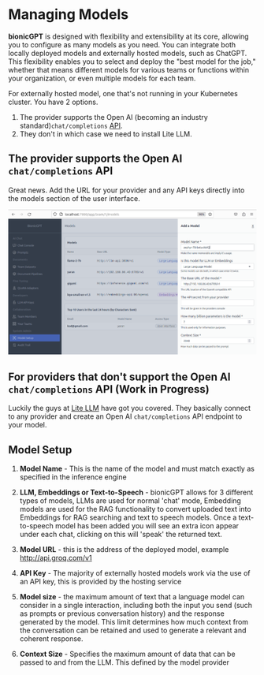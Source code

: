 # Managing Models

**bionicGPT** is designed with flexibility and extensibility at its core, allowing you to configure as many models as you need. You can integrate both locally deployed models and externally hosted models, such as ChatGPT. This flexibility enables you to select and deploy the "best model for the job," whether that means different models for various teams or functions within your organization, or even multiple models for each team.


For externally hosted model, one that's not running in your Kubernetes cluster. You have 2 options.

1. The provider supports the Open AI (becoming an industry standard)`chat/completions` [API](https://platform.openai.com/docs/api-reference/chat).
1. They don't in which case we need to install Lite LLM.

## The provider supports the Open AI `chat/completions` API

Great news. Add the URL for your provider and any API keys directly into the models section of the user interface.

![Alt text](bionic-setup.png "Adding Models")

## For providers that don't support the Open AI `chat/completions` API (Work in Progress)

Luckily the guys at [Lite LLM](https://litellm.ai/) have got you covered. They basically connect to any provider and create an Open AI `chat/completions` API endpoint to your model.



## Model Setup

1. **Model Name** - This is the name of the model and must match exactly as specified in the inference engine

2. **LLM, Embeddings or Text-to-Speech** - bionicGPT allows for 3 different types of models, LLMs are used for normal 'chat' mode, Embedding models are used for the RAG functionality to convert uploaded text into Embeddings for RAG searching and text to speech models. Once a text-to-speech model has been added you will see an extra icon appear under each chat, clicking on this will 'speak' the returned text.

3. **Model URL** - this is the address of the deployed model, example http://api.groq.com/v1

4. **API Key** - The majority of externally hosted models work via the use of an API key, this is provided by the hosting service

5. **Model size** - the maximum amount of text that a language model can consider in a single interaction, including both the input you send (such as prompts or previous conversation history) and the response generated by the model. This limit determines how much context from the conversation can be retained and used to generate a relevant and coherent response.

6. **Context Size** - Specifies the maximum amount of data that can be passed to and from the LLM. This defined by the model provider
